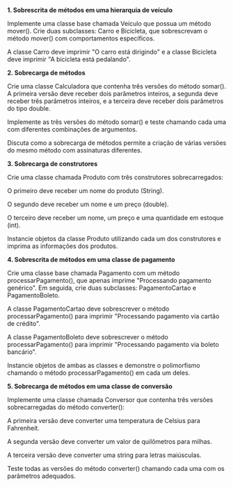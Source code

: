 **1. Sobrescrita de métodos em uma hierarquia de veículo**

Implemente uma classe base chamada Veiculo que possua um método mover(). Crie duas subclasses: Carro e Bicicleta, que sobrescrevam o método mover() com comportamentos específicos.

A classe Carro deve imprimir "O carro está dirigindo" e a classe Bicicleta deve imprimir "A bicicleta está pedalando".




**2. Sobrecarga de métodos**

Crie uma classe Calculadora que contenha três versões do método somar(). A primeira versão deve receber dois parâmetros inteiros, a segunda deve receber três parâmetros inteiros, 
e a terceira deve receber dois parâmetros do tipo double.

Implemente as três versões do método somar() e teste chamando cada uma com diferentes combinações de argumentos.

Discuta como a sobrecarga de métodos permite a criação de várias versões do mesmo método com assinaturas diferentes.




**3. Sobrecarga de construtores**

Crie uma classe chamada Produto com três construtores sobrecarregados:

O primeiro deve receber um nome do produto (String).

O segundo deve receber um nome e um preço (double).

O terceiro deve receber um nome, um preço e uma quantidade em estoque (int).

Instancie objetos da classe Produto utilizando cada um dos construtores e imprima as informações dos produtos.




**4. Sobrescrita de métodos em uma classe de pagamento**

Crie uma classe base chamada Pagamento com um método processarPagamento(), que apenas imprime "Processando pagamento genérico". Em seguida, crie duas subclasses: PagamentoCartao e PagamentoBoleto.

A classe PagamentoCartao deve sobrescrever o método processarPagamento() para imprimir "Processando pagamento via cartão de crédito".

A classe PagamentoBoleto deve sobrescrever o método processarPagamento() para imprimir "Processando pagamento via boleto bancário".

Instancie objetos de ambas as classes e demonstre o polimorfismo chamando o método processarPagamento() em cada um deles.




**5. Sobrecarga de métodos em uma classe de conversão**

Implemente uma classe chamada Conversor que contenha três versões sobrecarregadas do método converter():

A primeira versão deve converter uma temperatura de Celsius para Fahrenheit.

A segunda versão deve converter um valor de quilômetros para milhas.

A terceira versão deve converter uma string para letras maiúsculas.

Teste todas as versões do método converter() chamando cada uma com os parâmetros adequados.
